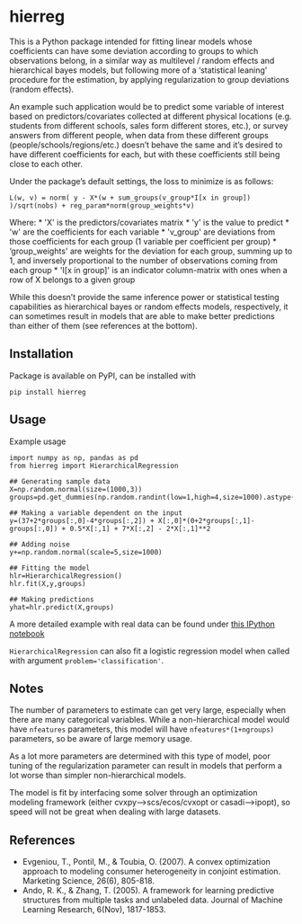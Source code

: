 # hierreg

This is a Python package intended for fitting linear models whose coefficients can have some deviation according to groups to which observations belong, in a similar way as multilevel / random effects and hierarchical bayes models, but following more of a ‘statistical leaning’ procedure for the estimation, by applying regularization to group deviations (random effects).

An example such application would be to predict some variable of interest based on predictors/covariates collected at different physical locations (e.g. students from different schools, sales form different stores, etc.), or survey answers from different people, when data from these different groups (people/schools/regions/etc.) doesn’t behave the same and it’s desired to have different coefficients for each, but with these coefficients still being close to each other.

Under the package’s default settings, the loss to minimize is as follows:

```
L(w, v) = norm( y - X*(w + sum_groups(v_group*I[x in group]) )/sqrt(nobs) + reg_param*norm(group_weights*v)
```

Where:
	* 'X' is the predictors/covariates matrix
	* 'y' is the value to predict
	* 'w' are the coefficients for each variable
	* 'v_group' are deviations from those coefficients for each group (1 variable per coefficient per group)
	* ‘group_weights' are weights for the deviation for each group, summing up to 1, and inversely proportional to the number of observations coming from each group
	* 'I[x in group]' is an indicator column-matrix with ones when a row of X belongs to a given group
	
While this doesn’t provide the same inference power or statistical testing capabilities as hierarchical bayes or random effects models, respectively, it can sometimes result in models that are able to make better predictions than either of them (see references at the bottom).

## Installation
Package is available on PyPI, can be installed with

```pip install hierreg```

## Usage
Example usage

```
import numpy as np, pandas as pd
from hierreg import HierarchicalRegression

## Generating sample data
X=np.random.normal(size=(1000,3))
groups=pd.get_dummies(np.random.randint(low=1,high=4,size=1000).astype('str')).as_matrix()

## Making a variable dependent on the input
y=(37+2*groups[:,0]-4*groups[:,2]) + X[:,0]*(0+2*groups[:,1]-groups[:,0]) + 0.5*X[:,1] + 7*X[:,2] - 2*X[:,1]**2

## Adding noise
y+=np.random.normal(scale=5,size=1000)

## Fitting the model
hlr=HierarchicalRegression()
hlr.fit(X,y,groups)

## Making predictions
yhat=hlr.predict(X,groups)
```

A more detailed example with real data can be found under [this IPython notebook](http://nbviewer.ipython.org/github/david-cortes/hierreg/blob/master/example/hierreg_example.ipynb)

`HierarchicalRegression` can also fit a logistic regression model when called with argument `problem='classification'`.

## Notes
The number of parameters to estimate can get very large, especially when there are many categorical variables. While a non-hierarchical model would have `nfeatures` parameters, this model will have `nfeatures*(1+ngroups)` parameters, so be aware of large memory usage.

As a lot more parameters are determined with this type of model, poor tuning of the regularization parameter can result in models that perform a lot worse than simpler non-hierarchical models.

The model is fit by interfacing some solver through an optimization modeling framework (either cvxpy-->scs/ecos/cvxopt or casadi-->ipopt), so speed will not be great when dealing with large datasets.

## References
* Evgeniou, T., Pontil, M., & Toubia, O. (2007). A convex optimization approach to modeling consumer heterogeneity in conjoint estimation. Marketing Science, 26(6), 805-818.
* Ando, R. K., & Zhang, T. (2005). A framework for learning predictive structures from multiple tasks and unlabeled data. Journal of Machine Learning Research, 6(Nov), 1817-1853.
